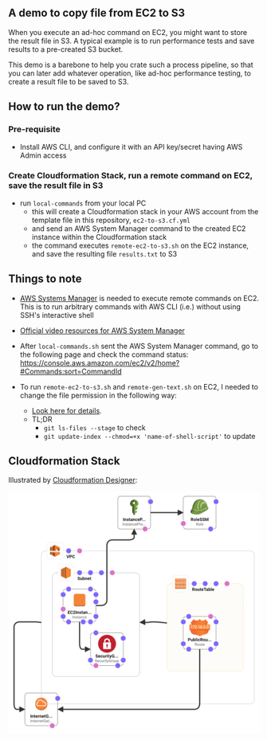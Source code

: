 ## A demo to copy file from EC2 to S3

When you execute an ad-hoc command on EC2, you might want to store the result file in S3.
A typical example is to run performance tests and save results to a pre-created S3 bucket.

This demo is a barebone to help you crate such a process pipeline, so that you can later add whatever operation, like ad-hoc performance testing, to create a result file to be saved to S3.

## How to run the demo?

### Pre-requisite

- Install AWS CLI, and configure it with an API key/secret having AWS Admin access

### Create Cloudformation Stack, run a remote command on EC2, save the result file in S3

- run `local-commands` from your local PC
  - this will create a Cloudformation stack in your AWS account from the template file in this repository, `ec2-to-s3.cf.yml` 
  - and send an AWS System Manager command to the created EC2 instance within the Cloudformation stack
  - the command executes `remote-ec2-to-s3.sh` on the EC2 instance, and save the resulting file `results.txt` to S3

## Things to note

- [AWS Systems Manager](https://docs.aws.amazon.com/systems-manager/latest/userguide/what-is-systems-manager.html) is needed to execute remote commands on EC2. This is to run arbitrary commands with AWS CLI (i.e.) without using SSH's interactive shell
- [Official video resources for AWS System Manager](https://www.youtube.com/watch?v=zwS8lssaY_k&list=PLhr1KZpdzukeH5jKyYi55ef9tEWAllypB)
- After `local-commands.sh` sent the AWS System Manager command, go to the following page and check the command status:
https://console.aws.amazon.com/ec2/v2/home?#Commands:sort=CommandId

- To run `remote-ec2-to-s3.sh` and `remote-gen-text.sh` on EC2, I needed to change the file permission in the following way:
  - [Look here for details](https://medium.com/@akash1233/change-file-permissions-when-working-with-git-repos-on-windows-ea22e34d5cee).
  - TL;DR
    - `git ls-files --stage` to check
    - `git update-index --chmod=+x 'name-of-shell-script'` to update

## Cloudformation Stack

Illustrated by [Cloudformation Designer](https://console.aws.amazon.com/cloudformation/designer/home):

![](./EC2Instance-designer.png)

